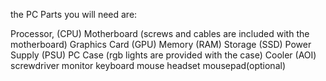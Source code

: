 the PC Parts you will need are:

Processor, (CPU) 
Motherboard (screws and cables are included with the motherboard)
Graphics Card (GPU)
Memory (RAM)
Storage (SSD)
Power Supply (PSU)
PC Case (rgb lights are provided with the case)
Cooler (AOI)
screwdriver
monitor
keyboard
mouse
headset
mousepad(optional)